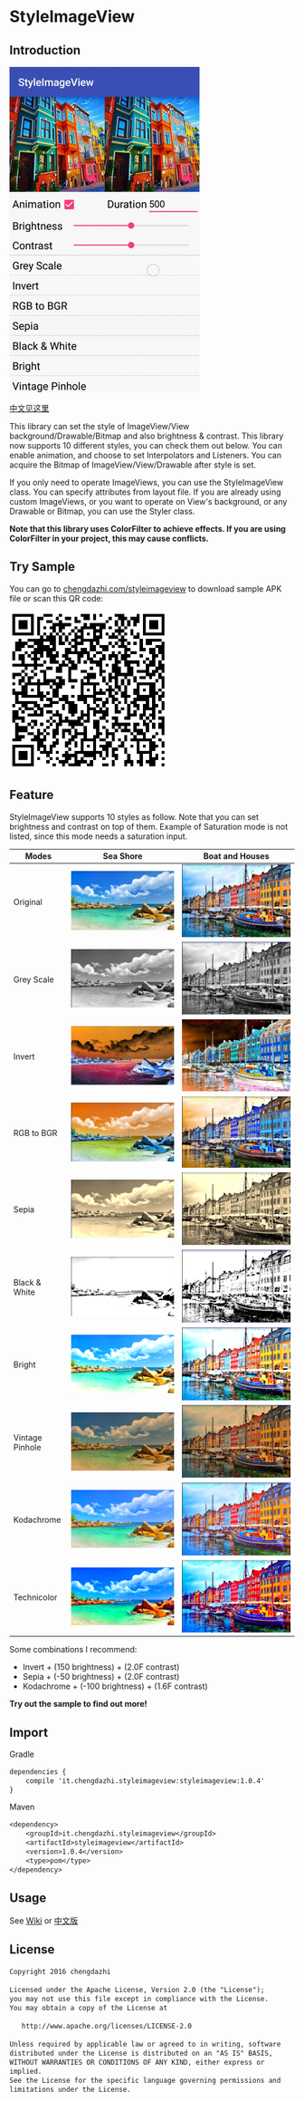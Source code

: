 # StyleImageView

## Introduction

![gif_sample](./images/style_sample.gif)

[中文见这里](https://github.com/chengdazhi/StyleImageView/wiki/%E4%B8%AD%E6%96%87%E8%AF%B4%E6%98%8E%E9%A1%B5)

This library can set the style of ImageView/View background/Drawable/Bitmap and also brightness & contrast. This library now supports 10 different styles, you can check them out below. You can enable animation, and choose to set Interpolators and Listeners. You can acquire the Bitmap of ImageView/View/Drawable after style is set.

If you only need to operate ImageViews, you can use the StyleImageView class. You can specify attributes from layout file. If you are already using custom ImageViews, or you want to operate on View's background, or any Drawable or Bitmap, you can use the Styler class.

**Note that this library uses ColorFilter to achieve effects. If you are using ColorFilter in your project, this may cause conflicts.**


## Try Sample

You can go to [chengdazhi.com/styleimageview](http://chengdazhi.com/styleimageview) to download sample APK file or scan this QR code:

![qr](./images/style_image_view_qr.png)

## Feature

StyleImageView supports 10 styles as follow. Note that you can set brightness and contrast on top of them. Example of Saturation mode is not listed, since this mode needs a saturation input.

| Modes           | Sea Shore | Boat and Houses |
| --------------- | --------- | --------------- |
| Original        | ![sea_original](./images/sea_original.png) | ![boat_original](./images/boat_original.png) |
| Grey Scale      | ![sea_grey_scale](./images/sea_grey_scale.png) | ![boat_grey_scale](./images/boat_grey_scale.png) |
| Invert          | ![sea_invert](./images/sea_invert.png) | ![boat_invert](./images/boat_invert.png) |
| RGB to BGR      | ![sea_rgb_to_bgr](./images/sea_rgb_to_bgr.png) | ![boat_rgb_to_bgr](./images/boat_rgb_to_bgr.png) |
| Sepia           | ![sea_sepia](./images/sea_sepia.png) | ![boat_sepia](./images/boat_sepia.png) |
| Black & White   | ![sea_black_and_white](./images/sea_black_and_white.png) | ![boat_black_and_white](./images/boat_black_and_white.png) |
| Bright          | ![sea_bright](./images/sea_bright.png) | ![boat_bright](./images/boat_bright.png) |
| Vintage Pinhole | ![sea_vintage_pinhole](./images/sea_vintage_pinhole.png) | ![boat_vintage_pinhole](./images/boat_vintage_pinhole.png) |
| Kodachrome      | ![sea_kodachrome](./images/sea_kodachrome.png) | ![boat_kodachrome](./images/boat_kodachrome.png) |
| Technicolor     | ![sea_technicolor](./images/sea_technicolor.png) | ![boat_technicolor](./images/boat_technicolor.png) |

Some combinations I recommend:

* Invert + (150 brightness) + (2.0F contrast)
* Sepia + (-50 brightness) + (2.0F contrast)
* Kodachrome + (-100 brightness) + (1.6F contrast)

**Try out the sample to find out more!**

## Import

Gradle

    dependencies {
        compile 'it.chengdazhi.styleimageview:styleimageview:1.0.4'
    }

Maven

    <dependency>
        <groupId>it.chengdazhi.styleimageview</groupId>
        <artifactId>styleimageview</artifactId>
        <version>1.0.4</version>
        <type>pom</type>
    </dependency>

## Usage

See [Wiki](https://github.com/chengdazhi/StyleImageView/wiki) or [中文版](https://github.com/chengdazhi/StyleImageView/wiki/%E4%B8%AD%E6%96%87%E8%AF%B4%E6%98%8E%E9%A1%B5)

## License

    Copyright 2016 chengdazhi

    Licensed under the Apache License, Version 2.0 (the "License");
    you may not use this file except in compliance with the License.
    You may obtain a copy of the License at

       http://www.apache.org/licenses/LICENSE-2.0

    Unless required by applicable law or agreed to in writing, software
    distributed under the License is distributed on an "AS IS" BASIS,
    WITHOUT WARRANTIES OR CONDITIONS OF ANY KIND, either express or implied.
    See the License for the specific language governing permissions and
    limitations under the License.

